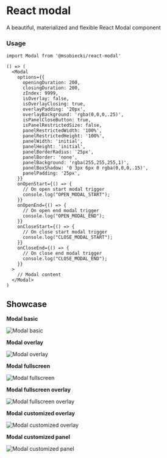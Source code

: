 # React modal

A beautiful, materialized and flexible React Modal component

### Usage

```
import Modal from '@msobiecki/react-modal'

() => (
  <Modal
    options={{
      openingDuration: 200,
      closingDuration: 200,
      zIndex: 9999,
      isOverlay: false,
      isOverlayClosing: true,
      overlayPadding: '20px',
      overlayBackground: 'rgba(0,0,0,.25)',
      isPanelCloseButton: true,
      isPanelRestrictedSize: false,
      panelRestrictedWidth: '100%',
      panelRestrictedHeight: '100%',
      panelWidth: 'initial',
      panelHeight: 'initial',
      panelBorderRadius: '25px',
      panelBorder: 'none',
      panelBackground: 'rgba(255,255,255,1)',
      panelBoxShadow: '0 3px 6px 0 rgba(0,0,0,.15)',
      panelPadding: '25px',
    }}
    onOpenStart={() => {
      // On open start modal trigger
      console.log("OPEN_MODAL_START");
    }}
    onOpenEnd={() => {
      // On open end modal trigger
      console.log("OPEN_MODAL_END");
    }}
    onCloseStart={() => {
      // On close start modal trigger
      console.log("CLOSE_MODAL_START");
    }}
    onCloseEnd={() => {
      // On close end modal trigger
      console.log("CLOSE_MODAL_END");
    }}
  >
    // Modal content
  </Modal>
)
```

## Showcase

**Modal basic**

![Modal basic](https://i.imgur.com/jAGTYr5.gif)

**Modal overlay**

![Modal overlay](https://i.imgur.com/58KccC0.gif)

**Modal fullscreen**

![Modal fullscreen](https://i.imgur.com/ksLqccl.gif)

**Modal fullscreen overlay**

![Modal fullscreen overlay](https://i.imgur.com/n3E0Tbg.gif)

**Modal customized overlay**

![Modal customized overlay](https://i.imgur.com/opSZAn6.gif)

**Modal customized panel**

![Modal customized panel](https://i.imgur.com/v7cAOwb.gif)

